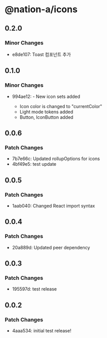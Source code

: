 # @nation-a/icons

## 0.2.0

### Minor Changes

- e8de107: Toast 컴포넌트 추가

## 0.1.0

### Minor Changes

- 994ae12: - New icon sets added

  - Icon color is changed to "currentColor"
  - Light mode tokens added
  - Button, IconButton added

## 0.0.6

### Patch Changes

- 7b7e66c: Updated rollupOptions for icons
- 4bf49e5: test update

## 0.0.5

### Patch Changes

- 1aab040: Changed React import syntax

## 0.0.4

### Patch Changes

- 20a889d: Updated peer dependency

## 0.0.3

### Patch Changes

- 195597d: test release

## 0.0.2

### Patch Changes

- 4aaa534: initial test release!

